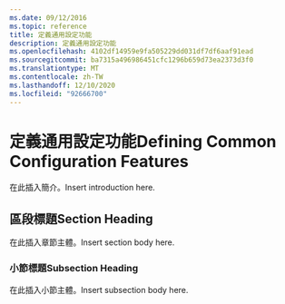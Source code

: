 ```yaml
---
ms.date: 09/12/2016
ms.topic: reference
title: 定義通用設定功能
description: 定義通用設定功能
ms.openlocfilehash: 4102df14959e9fa505229dd031df7df6aaf91ead
ms.sourcegitcommit: ba7315a496986451cfc1296b659d73ea2373d3f0
ms.translationtype: MT
ms.contentlocale: zh-TW
ms.lasthandoff: 12/10/2020
ms.locfileid: "92666700"
---
```

# <a name="defining-common-configuration-features"></a><span data-ttu-id="88800-103">定義通用設定功能</span><span class="sxs-lookup"><span data-stu-id="88800-103">Defining Common Configuration Features</span></span>

<span data-ttu-id="88800-104">在此插入簡介。</span><span class="sxs-lookup"><span data-stu-id="88800-104">Insert introduction here.</span></span>

## <a name="section-heading"></a><span data-ttu-id="88800-105">區段標題</span><span class="sxs-lookup"><span data-stu-id="88800-105">Section Heading</span></span>

<span data-ttu-id="88800-106">在此插入章節主體。</span><span class="sxs-lookup"><span data-stu-id="88800-106">Insert section body here.</span></span>

### <a name="subsection-heading"></a><span data-ttu-id="88800-107">小節標題</span><span class="sxs-lookup"><span data-stu-id="88800-107">Subsection Heading</span></span>

<span data-ttu-id="88800-108">在此插入小節主體。</span><span class="sxs-lookup"><span data-stu-id="88800-108">Insert subsection body here.</span></span>
